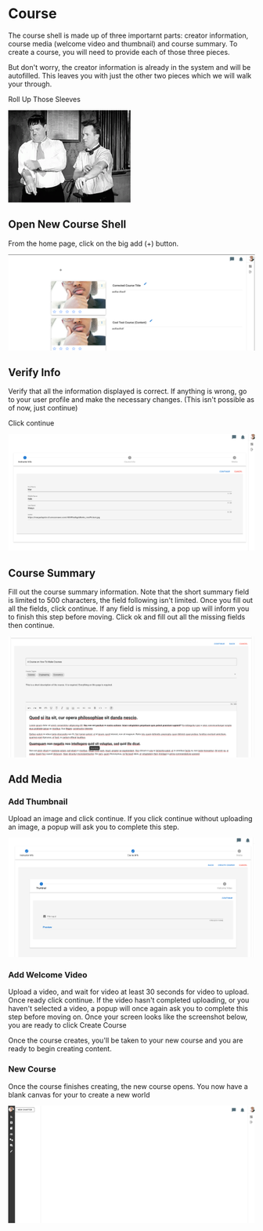 # Course

The course shell is made up of three importarnt parts: creator information, course media (welcome video and thumbnail) and course summary. To create a course, you will need to provide each of those three pieces.

But don't worry, the creator information is already in the system and will be autofilled. This leaves you with just the other two pieces which we will walk your through.


Roll Up Those Sleeves

![An image](./tenor.gif)


## Open New Course Shell

From the home page, click on the big add (+) button.  

![An image](./Screenshot-from-32-37.png)


## Verify Info

Verify that all the information displayed is correct. If anything is wrong, go to your user profile and make the necessary changes. (This isn't possible as of now, just continue) 

Click continue


![An image](./Screenshot-from-59-55.png)


## Course Summary

Fill out the course summary information. Note that the short summary field is limited to 500 characters, the field following isn't limited. Once you fill out all the fields, click continue. If any field is missing, a pop up will inform you to finish this step before moving. Click ok and fill out all the missing fields then continue.

![An image](./Screenshot-from-01-51.png)


## Add Media

### Add Thumbnail

Upload an image and click continue. If you click continue without uploading an image, a popup will ask you to complete this step. 

![An image](./Screenshot-from-02-18.png)

### Add Welcome Video


Upload a video, and wait for video at least 30 seconds for video to upload. Once ready click continue. If the video hasn't completed uploading, or you haven't selected a video, a popup will once again ask you to complete this step before moving on. Once your screen looks like the screenshot below, you are ready to click Create Course

Once the course creates, you'll be taken to your new course and you are ready to begin creating content. 




### New Course

Once the course finishes creating, the new course opens. You now have a blank canvas for your to create a new world

![An image](./Screenshot-from-05-01.png)
